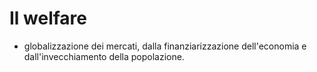 # Il welfare
- globalizzazione dei mercati, dalla finanziarizzazione dell'economia e dall'invecchiamento della popolazione.
